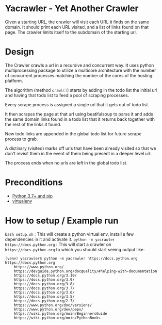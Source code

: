 # Yacrawler - Yet Another Crawler
 Given a starting URL, the crawler will visit each URL it finds on the same domain.
 It should print each URL visited, and a list of links found on that page.
 The crawler limits itself to the subdomain of the starting url.

 # Design
The Crawler crawls a url in a recursive and concurrent way.
It uses python multiprocessing package to utilize a multicore architecture with the number of concurrent processes matching the number of the cores of the hosting platform.

The algorithm (method `crawl()`) starts by adding in the todo list the initial url and having that todo list to feed a pool of scraping processes. 

Every scrape process is assigned a single url that it gets out of todo list.

It then scrapes the page at that url using beatifulsoup to parse it and adds the same domain links found in a todo list that it returns back together with the rest of the links it found.

New todo links are appended in the global todo list for future scrape process to grab.

A dictinary (visited) marks off urls that have been already visited so that we don't revisit them in the event of them being present in a deeper level url.

The process ends when no urls are left in the global todo list.

# Preconditions 
- [Python 3.7+ and pip](https://docs.python-guide.org/dev/virtualenvs/#make-sure-you-ve-got-python-pip)
- [virtualenv](https://docs.python-guide.org/dev/virtualenvs/#lower-level-virtualenv)

# How to setup / Example run
`bash setup.sh` : This will create a python virtual env, install a few dependencies in it and activate it.
`python -m yacrawler https://docs.python.org` : This will start a crawler on `https://docs.python.org` to which you should start seeing output like:
```
(venv) yacrawler$ python -m yacrawler https://docs.python.org
https://docs.python.org
	https://www.python.org/
	https://devguide.python.org/docquality/#helping-with-documentation
	https://docs.python.org/3.10/
	https://docs.python.org/3.9/
	https://docs.python.org/3.8/
	https://docs.python.org/3.7/
	https://docs.python.org/3.6/
	https://docs.python.org/3.5/
	https://docs.python.org/2.7/
	https://www.python.org/doc/versions/
	https://www.python.org/dev/peps/
	https://wiki.python.org/moin/BeginnersGuide
	https://wiki.python.org/moin/PythonBooks
```
